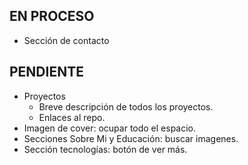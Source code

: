 ## EN PROCESO
- Sección de contacto
## PENDIENTE
- Proyectos
    - Breve descripción de todos los proyectos.
    - Enlaces al repo.
- Imagen de cover: ocupar todo el espacio.
- Secciones Sobre Mi y Educación: buscar imagenes.
- Sección tecnologías: botón de ver más.